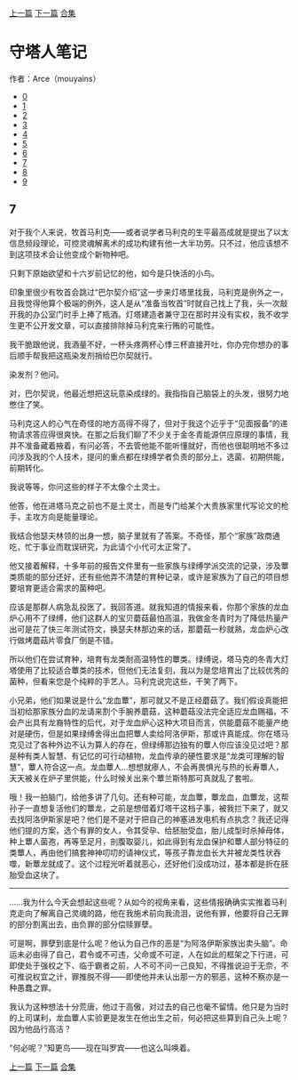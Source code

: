 [上一篇](./守塔人笔记06.md)  [下一篇](./守塔人笔记08.md)  [合集](../同人目录.md)

# 守塔人笔记

作者：Arce（mouyains）

* [0](./守塔人笔记00.md)
* [1](./守塔人笔记01.md)
* [2](./守塔人笔记02.md)
* [3](./守塔人笔记03.md)
* [4](./守塔人笔记04.md)
* [5](./守塔人笔记05.md)
* [6](./守塔人笔记06.md)
* [7](./守塔人笔记07.md)
* [8](./守塔人笔记08.md)
* [9](./守塔人笔记09.md)

## 7
对于我个人来说，牧首马利克——或者说学者马利克的生平最高成就是提出了以太信息频段理论，可控灵魂解离术的成功构建有他一大半功劳。只不过，他应该想不到这项技术会让他变成个新物种吧。

只剩下原始欲望和十六岁前记忆的他，如今是只快活的小鸟。

印象里很少有牧首会跳过“巴尔契介绍”这一步来灯塔里找我，马利克是例外之一，且我觉得他算个极端的例外，这人是从“准备当牧首”时就自己找上了我，头一次敲开我的办公室门时手上捧了瓶酒。灯塔建造者兼守卫在那时并没有实权，我不收学生更不公开发文章，可以直接排除掉马利克来行贿的可能性。

我干脆跟他说，我酒量不好，一杯头疼两杯心悸三杯直接开吐，你办完你想办的事后顺手帮我把这瓶染发剂捎给巴尔契就行。

染发剂？他问。

对，巴尔契说，他最近想把这玩意染成绿的。我指指自己脑袋上的头发，很努力地憋住了笑。

马利克这人的心气在奇怪的地方高得不得了，但对于我这个近乎于“见面报备”的递物请求答应得很爽快。在那之后我们聊了不少关于金冬青能源供应原理的事情，我并不准备藏着掖着，有问必答，不去管他能不能听懂就好，而他也很聪明地不多过问涉及我的个人技术，提问的重点都在绿缚学者负责的部分上，选菌、初期供能，前期转化。

我说等等，你问这些的样子不太像个土灵士。

他答，他在进塔马克之前也不是土灵士，而是专门给某个大贵族家里代写论文的枪手，主攻方向是能量理论。

我结合他瑟夫林领的出身一想，脑子里就有了答案。不奇怪，那个“家族”政商通吃，忙于事业而耽误研究，为此请个小代可太正常了。

他又接着解释，十多年前的报告文件里有一些家族与绿缚学派交流的记录，涉及蕈类质能的部分还好，还有些他弄不清楚的育种记录，或许是家族为了自己的项目想要培育更适合需求的菌种吧。

应该是那群人病急乱投医了。我回答道。就我知道的情报来看，你那个家族的龙血炉心用不了绿缚，他们这群人的宝贝蘑菇最怕高温，我做金冬青时为了降低热量产出可是花了快三年测试符文，换瑟夫林那边来的话，那蘑菇一秒就熟，龙血炉心改行做烤蘑菇片零食厂倒是不错。

所以他们在尝试育种，培育有龙类耐高温特性的蕈类。绿缚说，塔马克的冬青大灯塔使用了比较适合蕈类的技术，但他们无法复刻，我以为是您培育出了比较优秀的菌种，但看来您是个纯粹的手艺人。马利克说完这些，干笑了两下。

小兄弟，他们如果说是什么“龙血蕈”，那可就又不是正经蘑菇了。我们假设真能把当初给那家族分血的龙请来割个手腕养蘑菇，这种蘑菇没法完全适应龙血赐福，不会产出具有龙裔特性的后代，对于龙血炉心这种大项目而言，供能蘑菇不能量产绝对是硬伤，但是如果绿缚舍得出血把蕈人卖给阿洛伊斯，那或许真能成。你在塔马克见过了各种外边不认为算人的存在，但绿缚那边独有的蕈人你应该没见过吧？那是种有类人智慧、有记忆的可行动植物，龙血传承的硬性要求是“龙类可理解的智慧”，蕈人符合这一点。龙血蕈人…想想就瘆人，不会再畏惧光与热的长寿蕈人，天天被关在炉子里供能，什么时候关出来个蕈兰斯特那可真就乱了套啦。

哦！我一拍脑门，给他多讲了几句。还有种可能，龙血蕈，蕈龙血，血蕈龙，这帮孙子一直想复活他们的蕈龙，之前是想借着灯塔干这档子事，被我拦下来了，就又去找阿洛伊斯家是吧？他们是不是对于把自己的神塞进发电机有点执念？我还记得他们提的方案，选个有罪的女人，令其受孕、给胚胎受血，胎儿成型时杀掉母体，种上蕈人菌孢，再等至足月，剖腹取婴儿，如此得到有龙血保护和蕈人部分特征的类蕈人，再由他们搞套神神叨叨的请神仪式，等孩子靠龙血长大并被龙类性状吞噬，新蕈龙就成了。这个过程光听着就恶心，还好他们没成功过，基本都是折在胚胎受血这块了。

-------

……我为什么今天会想起这些呢？从如今的视角来看，这些情报确确实实推着马利克走向了解离自己灵魂的路，他在我施术前向我流泪，说他有罪，他要将自己无罪的部分割离出去，由负罪的部分偿赎罪孽。

可是啊，罪孽到底是什么呢？他认为自己作的恶是“为阿洛伊斯家族出卖头脑”。命运未必由得了自己，君令或不可违，父命或不可逆，人在如此的框架之下行进，可即使处于强权之下、临于霸者之前，人不可不问一己良知，不得推说迫于无奈，不可推说权宜之计，罪推脱不得——即使他并未认出那一方的邪恶，这种不察亦是一种愚蠢之罪。

我认为这种想法十分荒唐，他过于高傲，对过去的自己也毫不留情。他只是为当时的上司谋利，龙血蕈人实验更是发生在他出生之前，何必把这些算到自己头上呢？因为他品行高洁？

“何必呢？”知更鸟——现在叫罗宾——也这么叫唤着。


[上一篇](./守塔人笔记06.md)  [下一篇](./守塔人笔记08.md)  [合集](../同人目录.md)
